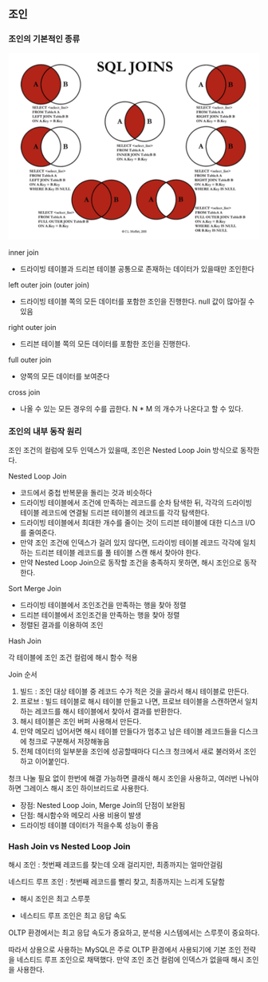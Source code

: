 ## 조인




### 조인의 기본적인 종류

![스크린샷 2023-02-20 오전 10.06.27.png](/image/스크린샷%202023-02-20%20오전%2010.49.52.png)

inner join

- 드라이빙 테이블과 드리븐 테이블 공통으로 존재하는 데이터가 있을때만 조인한다


left outer join (outer join)

- 드라이빙 테이블 쪽의 모든 데이터를 포함한 조인을 진행한다. null 값이 많아질 수있음

right outer join

- 드리븐 테이블 쪽의 모든 데이터를 포함한 조인을 진행한다.

full outer join

- 양쪽의 모든 데이터를 보여준다

cross join

- 나올 수 있는 모든 경우의 수를 곱한다. N * M 의 개수가 나온다고 할 수 있다.


### 조인의 내부 동작 원리

조인 조건의 컬럼에 모두 인덱스가 있을때, 조인은 Nested Loop Join 방식으로 동작한다.

Nested Loop Join
- 코드에서 중첩 반복문을 돌리는 것과 비슷하다
- 드라이빙 테이블에서 조건에 만족하는 레코드를 순차 탐색한 뒤, 각각의 드라이빙 테이블 레코드에 연결될 드리븐 테이블의 레코드를 각각 탐색한다.
- 드라이빙 테이블에서 최대한 개수를 줄이는 것이 드리븐 테이블에 대한 디스크 I/O를 줄여준다.
- 만약 조인 조건에 인덱스가 걸려 있지 않다면, 드라이빙 테이블 레코드 각각에 일치하는 드리븐 테이블 레코드를 풀 테이블 스캔 해서 찾아야 한다.
- 만약 Nested Loop Join으로 동작할 조건을 충족하지 못하면, 해시 조인으로 동작한다.

Sort Merge Join
- 드라이빙 테이블에서 조인조건을 만족하는 행을 찾아 정렬
- 드리븐 테이블에서 조인조건을 만족하는 행을 찾아 정렬
- 정렬된 결과를 이용하여 조인

Hash Join 

각 테이블에 조인 조건 컬럼에 해시 함수 적용 

Join 순서

1. 빌드 : 조인 대상 테이블 중 레코드 수가 적은 것을 골라서 해시 테이블로 만든다.
2. 프로브 : 빌드 테이블로 해시 테이블 만들고 나면, 프로브 테이블을 스캔하면서 일치하는 레코드를 해시 테이블에서 찾아서 결과를 반환한다.
3. 해시 테이블은 조인 버퍼 사용해서 만든다.
4. 만약 메모리 넘어서면 해시 테이블 만들다가 멈추고 남은 테이블 레코드들을 디스크에 청크로 구분해서 저장해놓음
5. 전체 데이터의 일부분을 조인에 성공할때마다 디스크 청크에서 새로 불러와서 조인하고 이어붙인다.

청크 나눌 필요 없이 한번에 해결 가능하면 클래식 해시 조인을 사용하고, 여러번 나눠야 하면 그레이스 해시 조인 하이브리드로 사용한다.
- 장점: Nested Loop Join, Merge Join의 단점이 보완됨
- 단점: 해시함수와 메모리 사용 비용이 발생
- 드라이빙 테이블 데이터가 적을수록 성능이 좋음


### Hash Join vs Nested Loop Join

해시 조인 : 첫번째 레코드를 찾는데 오래 걸리지만, 최종까지는 얼마안걸림

네스티드 루프 조인 : 첫번째 레코드를 빨리 찾고, 최종까지는 느리게 도달함

- 해시 조인은 최고 스루풋

- 네스티드 루프 조인은 최고 응답 속도

OLTP 환경에서는 최고 응답 속도가 중요하고, 분석용 시스템에서는 스루풋이 중요하다.

따라서 상용으로 사용하는 MySQL은 주로 OLTP 환경에서 사용되기에 기본 조인 전략을 네스티드 루프 조인으로 채택했다. 만약 조인 조건 컬럼에 인덱스가 없을때 해시 조인을 사용한다.

